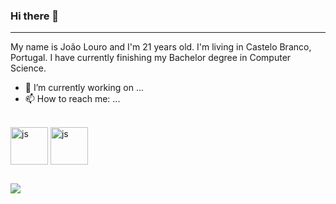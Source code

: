 ### Hi there 👋
---
My name is João Louro and I'm 21 years old. I'm living in Castelo Branco, Portugal. I have currently finishing my Bachelor degree in Computer Science.
- 🔭 I’m currently working on ...
- 📫 How to reach me: ...

<div style="display: inline_block"><br>
  <img align="center" alt="js" height="60" width="60" src="https://cdn.jsdelivr.net/gh/devicons/devicon@latest/icons/androidstudio/androidstudio-original.svg">
  <img align="center" alt="js" height="60" width="60" src="https://cdn.jsdelivr.net/gh/devicons/devicon@latest/icons/androidstudio/androidstudio-original.svg">
</div>

##

<div>
  <a href="https://www.linkedin.com/in/jo%C3%A3o-louro-600ba627a/" target="_blank"><img src="https://img.shields.io/badge/LinkedIn-0077B5?style=for-the-badge&logo=linkedin&logoColor=white" target="_blank"></a>
</div>
